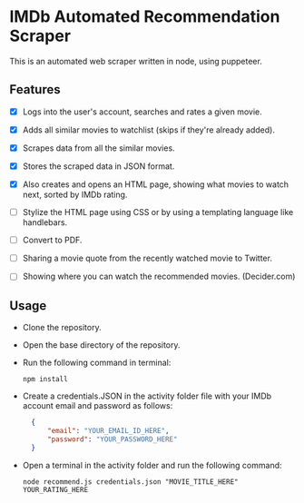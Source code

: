 # IMDb Automated Recommendation Scraper

This is an automated web scraper written in node, using puppeteer.

## Features

* [x] Logs into the user's account, searches and rates a given movie.
  
* [x] Adds all similar movies to watchlist (skips if they're already added).
  
* [x] Scrapes data from all the similar movies.

* [x] Stores the scraped data in JSON format.
  
* [x] Also creates and opens an HTML page, showing what movies to watch next, sorted by IMDb rating.
  
* [ ] Stylize the HTML page using CSS or by using a templating language like handlebars.
  
* [ ] Convert to PDF.
  
* [ ] Sharing a movie quote from the recently watched movie to Twitter.
  
* [ ] Showing where you can watch the recommended movies. (Decider.com)

## Usage

* Clone the repository.

* Open the base directory of the repository.

* Run the following command in terminal:

  ```node
  npm install
  ```

* Create a credentials.JSON in the activity folder file with your IMDb account email and password as follows:
  
  ```json
    {
        "email": "YOUR_EMAIL_ID_HERE",
        "password": "YOUR_PASSWORD_HERE"
    }
  ```

* Open a terminal in the activity folder and run the following command:

  ```node
  node recommend.js credentials.json "MOVIE_TITLE_HERE" YOUR_RATING_HERE
  
  ```
